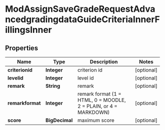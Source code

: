 

# ModAssignSaveGradeRequestAdvancedgradingdataGuideCriteriaInnerFillingsInner


## Properties

| Name | Type | Description | Notes |
|------------ | ------------- | ------------- | -------------|
|**criterionid** | **Integer** | criterion id |  [optional] |
|**levelid** | **Integer** | level id |  [optional] |
|**remark** | **String** | remark |  [optional] |
|**remarkformat** | **Integer** | remark format (1 &#x3D; HTML, 0 &#x3D; MOODLE, 2 &#x3D; PLAIN, or 4 &#x3D; MARKDOWN) |  [optional] |
|**score** | **BigDecimal** | maximum score |  [optional] |




